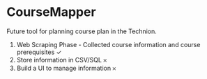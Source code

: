 # CourseMapper
Future tool for planning course plan in the Technion.<br>
<ol>
  <li>Web Scraping Phase - Collected course information and course prerequisites &#10003; </li>
  <li>Store information in CSV/SQL &#65794;</li>
  <li>Build a UI to manage information &#65794;</li>
</ol>

